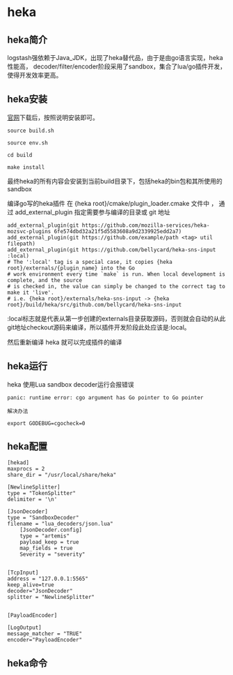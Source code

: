 # heka

## heka简介

logstash强依赖于Java_JDK，出现了heka替代品，由于是由go语言实现，heka性能高，
decoder/filter/encoder阶段采用了sandbox，集合了lua/go插件开发，使得开发效率更高。

## heka安装

[官网](https://github.com/mozilla-services/heka.git)下载后，按照说明安装即可。

```
source build.sh

source env.sh

cd build

make install

```

最终heka的所有内容会安装到当前build目录下，包括heka的bin包和其所使用的sandbox

编译go写的heka插件
在  {heka root}/cmake/plugin_loader.cmake 文件中 ， 通过 add_external_plugin 指定需要参与编译的目录或 git 地址
```
add_external_plugin(git https://github.com/mozilla-services/heka-mozsvc-plugins 6fe574dbd32a21f5d5583608a9d2339925edd2a7)
add_external_plugin(git https://github.com/example/path <tag> util filepath)
add_external_plugin(git https://github.com/bellycard/heka-sns-input :local)
# The ':local' tag is a special case, it copies {heka root}/externals/{plugin_name} into the Go
# work environment every time `make` is run. When local development is complete, and the source
# is checked in, the value can simply be changed to the correct tag to make it 'live'.
# i.e. {heka root}/externals/heka-sns-input -> {heka root}/build/heka/src/github.com/bellycard/heka-sns-input

```
:local标志就是代表从第一步创建的externals目录获取源码，否则就会自动的从此git地址checkout源码来编译，所以插件开发阶段此处应该是:local。

然后重新编译 heka  就可以完成插件的编译

## heka运行

heka 使用Lua sandbox decoder运行会报错误
```
panic: runtime error: cgo argument has Go pointer to Go pointer

解决办法

export GODEBUG=cgocheck=0

```


## heka配置

```
[hekad]
maxprocs = 2
share_dir = "/usr/local/share/heka"

[NewlineSplitter]
type = "TokenSplitter"
delimiter = '\n'

[JsonDecoder]
type = "SandboxDecoder"
filename = "lua_decoders/json.lua"
    [JsonDecoder.config]
    type = "artemis"
    payload_keep = true
    map_fields = true
    Severity = "severity"


[TcpInput]
address = "127.0.0.1:5565"
keep_alive=true
decoder="JsonDecoder"
splitter = "NewlineSplitter"


[PayloadEncoder]

[LogOutput]
message_matcher = "TRUE"
encoder="PayloadEncoder"

```

## heka命令

